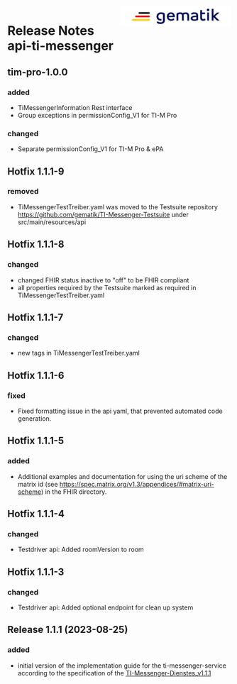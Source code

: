 <img align="right" width="250" height="47" src="images/meta/gematik.png" alt="Gematik Logo"/>

# Release Notes api-ti-messenger

## tim-pro-1.0.0

### added

- TiMessengerInformation Rest interface
- Group exceptions in permissionConfig_V1 for TI-M Pro

### changed

- Separate permissionConfig_V1 for TI-M Pro & ePA

## Hotfix 1.1.1-9

### removed

- TiMessengerTestTreiber.yaml was moved to the Testsuite repository https://github.com/gematik/TI-Messenger-Testsuite under src/main/resources/api

## Hotfix 1.1.1-8

### changed

- changed FHIR status inactive to "off" to be FHIR compliant
- all properties required by the Testsuite marked as required in TiMessengerTestTreiber.yaml

## Hotfix 1.1.1-7

### changed

 - new tags in TiMessengerTestTreiber.yaml

## Hotfix 1.1.1-6

### fixed

- Fixed formatting issue in the api yaml, that prevented automated code generation.

## Hotfix 1.1.1-5

### added

- Additional examples and documentation for using the uri scheme of the matrix id (see https://spec.matrix.org/v1.3/appendices/#matrix-uri-scheme) in the FHIR directory. 

## Hotfix 1.1.1-4

### changed

- Testdriver api: Added roomVersion to room

## Hotfix 1.1.1-3

### changed

- Testdriver api: Added optional endpoint for clean up system
 
## Release 1.1.1 (2023-08-25)
 
### added
 
- initial version of the implementation guide for the ti-messenger-service according to the specification of the [TI-Messenger-Dienstes_v1.1.1](https://fachportal.gematik.de/schnelleinstieg/downloadcenter/releases#c7710)

<!-- possible examples for future versions 
### added
 
- added 1
- added 2
- added 3
 
### performance
 
- performance 1
 
## Release 1.0.0 (2022-02-11)
 
### changed
 
- change 1
- change 2
 
### fixed
 
- fixed 1
 
### security
 
- security 1 -->